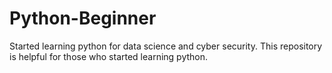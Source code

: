 # Python-Beginner
Started learning python for data science and cyber security.
This repository is helpful for those who started learning python.
